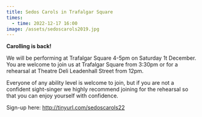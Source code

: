 ```yaml
---
title: Sedos Carols in Trafalgar Square
times:
  - time: 2022-12-17 16:00
image: /assets/sedoscarols2019.jpg
---
```

**Carolling is back!** 

We will be performing at Trafalgar Square 4-5pm on Saturday 1t December. You are welcome to join us at Trafalgar Square from 3:30pm or for a rehearsal at Theatre Deli Leadenhall Street from 12pm.

Everyone of any ability level is welcome to join, but if you are not a confident sight-singer we highly recommend joining for the rehearsal so that you can enjoy yourself with confidence.

Sign-up here: <http://tinyurl.com/sedoscarols22>